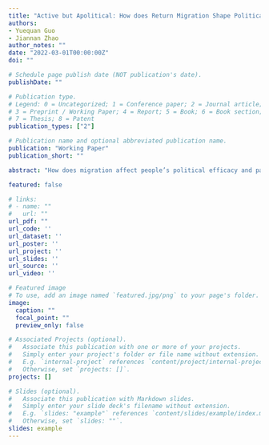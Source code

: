 ```yaml
---
title: "Active but Apolitical: How does Return Migration Shape Political Efficacy and Participation?"
authors:
- Yuequan Guo
- Jiannan Zhao
author_notes: ""
date: "2022-03-01T00:00:00Z"
doi: ""

# Schedule page publish date (NOT publication's date).
publishDate: ""

# Publication type.
# Legend: 0 = Uncategorized; 1 = Conference paper; 2 = Journal article;
# 3 = Preprint / Working Paper; 4 = Report; 5 = Book; 6 = Book section;
# 7 = Thesis; 8 = Patent
publication_types: ["2"]

# Publication name and optional abbreviated publication name.
publication: "Working Paper"
publication_short: ""

abstract: "How does migration affect people’s political efficacy and participation in autocracies? Existing studies focus on the socioeconomic aspect of migration; instead, we examine the political impact. We argue that migrants gain political efficacy through migration experiences because they learn more about the bureaucratic system from frequent interactions with the government. When migrants return to original communities, their heightened political efficacy motivates them to participate more than non-migrants in local politics. We test this argument by leveraging large-scale migration and return in rural China. Using four nationally representative surveys spanning from 2006 to 2014, we find that returning migrants are more confident in their ability to influence political outcomes. However, their increased political efficacy does not lead to higher levels of participation in local politics. We present suggestive evidence that returnees’ altered trust and preference for government intervention may explain the paradox of stronger political efficacy and less political participation."

featured: false

# links:
# - name: ""
#   url: ""
url_pdf: ""
url_code: ''
url_dataset: ''
url_poster: ''
url_project: ''
url_slides: ''
url_source: ''
url_video: ''

# Featured image
# To use, add an image named `featured.jpg/png` to your page's folder. 
image:
  caption: ""
  focal_point: ""
  preview_only: false

# Associated Projects (optional).
#   Associate this publication with one or more of your projects.
#   Simply enter your project's folder or file name without extension.
#   E.g. `internal-project` references `content/project/internal-project/index.md`.
#   Otherwise, set `projects: []`.
projects: []

# Slides (optional).
#   Associate this publication with Markdown slides.
#   Simply enter your slide deck's filename without extension.
#   E.g. `slides: "example"` references `content/slides/example/index.md`.
#   Otherwise, set `slides: ""`.
slides: example
---
```

